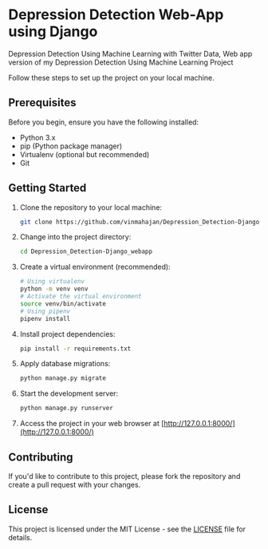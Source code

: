 # Depression Detection Web-App using Django
Depression Detection Using Machine Learning with Twitter Data, Web app version of my Depression Detection Using Machine Learning Project


Follow these steps to set up the project on your local machine.

## Prerequisites

Before you begin, ensure you have the following installed:

- Python 3.x
- pip (Python package manager)
- Virtualenv (optional but recommended)
- Git

## Getting Started

1. Clone the repository to your local machine:

   ```bash
   git clone https://github.com/vinmahajan/Depression_Detection-Django_webapp.git
   ```

2. Change into the project directory:

   ```bash
   cd Depression_Detection-Django_webapp
   ```

3. Create a virtual environment (recommended):

   ```bash
   # Using virtualenv
   python -m venv venv
   # Activate the virtual environment
   source venv/bin/activate
   # Using pipenv
   pipenv install
   ```

4. Install project dependencies:

   ```bash
   pip install -r requirements.txt
   ```

5. Apply database migrations:

   ```bash
   python manage.py migrate
   ```

6. Start the development server:

   ```bash
   python manage.py runserver
   ```

7. Access the project in your web browser at [http://127.0.0.1:8000/](http://127.0.0.1:8000/)


## Contributing

If you'd like to contribute to this project, please fork the repository and create a pull request with your changes.

## License

This project is licensed under the MIT License - see the [LICENSE](LICENSE) file for details.
```
